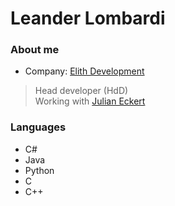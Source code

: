 # Leander Lombardi
### About me
* Company: [Elith Development](https://github.com/ElithDevelopment)
> Head developer (HdD)\
> Working with [Julian Eckert](https://github.com/hypejulian)
### Languages
* C#
* Java
* Python
* C
* C++

